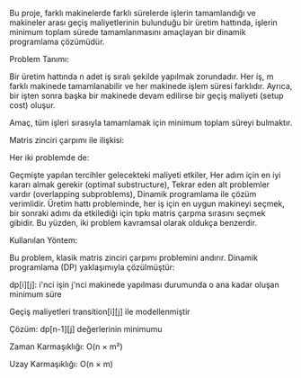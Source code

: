 Bu proje, farklı makinelerde farklı sürelerde işlerin tamamlandığı ve makineler arası geçiş maliyetlerinin bulunduğu bir üretim hattında, işlerin minimum toplam sürede tamamlanmasını amaçlayan bir dinamik programlama çözümüdür.


Problem Tanımı:


Bir üretim hattında n adet iş sıralı şekilde yapılmak zorundadır.
Her iş, m farklı makinede tamamlanabilir ve her makinede işlem süresi farklıdır.
Ayrıca, bir işten sonra başka bir makinede devam edilirse bir geçiş maliyeti (setup cost) oluşur.

Amaç, tüm işleri sırasıyla tamamlamak için minimum toplam süreyi bulmaktır.


Matris zinciri çarpımı ile ilişkisi:


Her iki problemde de:

Geçmişte yapılan tercihler gelecekteki maliyeti etkiler,
Her adım için en iyi kararı almak gerekir (optimal substructure),
Tekrar eden alt problemler vardır (overlapping subproblems),
Dinamik programlama ile çözüm verimlidir.
Üretim hattı probleminde, her iş için en uygun makineyi seçmek, bir sonraki adımı da etkilediği için tıpkı matris çarpma sırasını seçmek gibidir. Bu yüzden, iki problem kavramsal olarak oldukça benzerdir.



Kullanılan Yöntem:


Bu problem, klasik matris zinciri çarpımı problemini andırır.
Dinamik programlama (DP) yaklaşımıyla çözülmüştür:

dp[i][j]: i'nci işin j'nci makinede yapılması durumunda o ana kadar oluşan minimum süre

Geçiş maliyetleri transition[i][j] ile modellenmiştir

Çözüm: dp[n-1][j] değerlerinin minimumu

Zaman Karmaşıklığı: O(n × m²) 



Uzay Karmaşıklığı: O(n × m)
